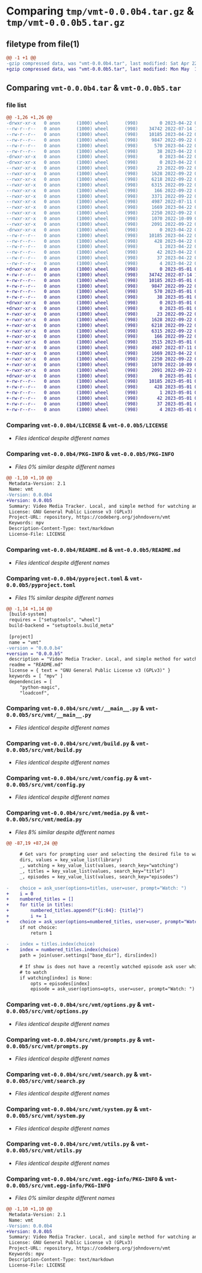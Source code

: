# Comparing `tmp/vmt-0.0.0b4.tar.gz` & `tmp/vmt-0.0.0b5.tar.gz`

## filetype from file(1)

```diff
@@ -1 +1 @@
-gzip compressed data, was "vmt-0.0.0b4.tar", last modified: Sat Apr 22 06:00:30 2023, max compression
+gzip compressed data, was "vmt-0.0.0b5.tar", last modified: Mon May  1 04:30:08 2023, max compression
```

## Comparing `vmt-0.0.0b4.tar` & `vmt-0.0.0b5.tar`

### file list

```diff
@@ -1,26 +1,26 @@
-drwxr-xr-x   0 anon      (1000) wheel      (998)        0 2023-04-22 06:00:30.879650 vmt-0.0.0b4/
--rw-r--r--   0 anon      (1000) wheel      (998)    34742 2022-07-14 19:37:15.000000 vmt-0.0.0b4/LICENSE
--rw-r--r--   0 anon      (1000) wheel      (998)    10185 2023-04-22 06:00:30.879650 vmt-0.0.0b4/PKG-INFO
--rw-r--r--   0 anon      (1000) wheel      (998)     9847 2022-09-22 03:13:29.000000 vmt-0.0.0b4/README.md
--rw-r--r--   0 anon      (1000) wheel      (998)      570 2023-04-22 05:54:45.000000 vmt-0.0.0b4/pyproject.toml
--rw-r--r--   0 anon      (1000) wheel      (998)       38 2023-04-22 06:00:30.879650 vmt-0.0.0b4/setup.cfg
-drwxr-xr-x   0 anon      (1000) wheel      (998)        0 2023-04-22 06:00:30.876316 vmt-0.0.0b4/src/
-drwxr-xr-x   0 anon      (1000) wheel      (998)        0 2023-04-22 06:00:30.879650 vmt-0.0.0b4/src/vmt/
--rwxr-xr-x   0 anon      (1000) wheel      (998)       23 2022-09-22 02:48:23.000000 vmt-0.0.0b4/src/vmt/__init__.py
--rwxr-xr-x   0 anon      (1000) wheel      (998)     1628 2022-09-22 02:48:23.000000 vmt-0.0.0b4/src/vmt/__main__.py
--rwxr-xr-x   0 anon      (1000) wheel      (998)     6218 2022-09-22 02:48:23.000000 vmt-0.0.0b4/src/vmt/build.py
--rwxr-xr-x   0 anon      (1000) wheel      (998)     6315 2022-09-22 02:48:23.000000 vmt-0.0.0b4/src/vmt/config.py
--rwxr-xr-x   0 anon      (1000) wheel      (998)      166 2022-09-22 02:48:23.000000 vmt-0.0.0b4/src/vmt/initial_setup.py
--rwxr-xr-x   0 anon      (1000) wheel      (998)     3371 2022-09-22 02:48:23.000000 vmt-0.0.0b4/src/vmt/media.py
--rwxr-xr-x   0 anon      (1000) wheel      (998)     4987 2022-07-11 05:05:28.000000 vmt-0.0.0b4/src/vmt/options.py
--rwxr-xr-x   0 anon      (1000) wheel      (998)     1669 2023-04-22 05:55:06.000000 vmt-0.0.0b4/src/vmt/prompts.py
--rwxr-xr-x   0 anon      (1000) wheel      (998)     2250 2022-09-22 02:48:23.000000 vmt-0.0.0b4/src/vmt/search.py
--rwxr-xr-x   0 anon      (1000) wheel      (998)     1070 2022-10-09 04:34:45.000000 vmt-0.0.0b4/src/vmt/system.py
--rwxr-xr-x   0 anon      (1000) wheel      (998)     2091 2022-09-22 02:48:23.000000 vmt-0.0.0b4/src/vmt/utils.py
-drwxr-xr-x   0 anon      (1000) wheel      (998)        0 2023-04-22 06:00:30.879650 vmt-0.0.0b4/src/vmt.egg-info/
--rw-r--r--   0 anon      (1000) wheel      (998)    10185 2023-04-22 06:00:30.000000 vmt-0.0.0b4/src/vmt.egg-info/PKG-INFO
--rw-r--r--   0 anon      (1000) wheel      (998)      428 2023-04-22 06:00:30.000000 vmt-0.0.0b4/src/vmt.egg-info/SOURCES.txt
--rw-r--r--   0 anon      (1000) wheel      (998)        1 2023-04-22 06:00:30.000000 vmt-0.0.0b4/src/vmt.egg-info/dependency_links.txt
--rw-r--r--   0 anon      (1000) wheel      (998)       42 2023-04-22 06:00:30.000000 vmt-0.0.0b4/src/vmt.egg-info/entry_points.txt
--rw-r--r--   0 anon      (1000) wheel      (998)       37 2023-04-22 06:00:30.000000 vmt-0.0.0b4/src/vmt.egg-info/requires.txt
--rw-r--r--   0 anon      (1000) wheel      (998)        4 2023-04-22 06:00:30.000000 vmt-0.0.0b4/src/vmt.egg-info/top_level.txt
+drwxr-xr-x   0 anon      (1000) wheel      (998)        0 2023-05-01 04:30:08.686650 vmt-0.0.0b5/
+-rw-r--r--   0 anon      (1000) wheel      (998)    34742 2022-07-14 19:37:15.000000 vmt-0.0.0b5/LICENSE
+-rw-r--r--   0 anon      (1000) wheel      (998)    10185 2023-05-01 04:30:08.683317 vmt-0.0.0b5/PKG-INFO
+-rw-r--r--   0 anon      (1000) wheel      (998)     9847 2022-09-22 03:13:29.000000 vmt-0.0.0b5/README.md
+-rw-r--r--   0 anon      (1000) wheel      (998)      570 2023-05-01 04:20:42.000000 vmt-0.0.0b5/pyproject.toml
+-rw-r--r--   0 anon      (1000) wheel      (998)       38 2023-05-01 04:30:08.686650 vmt-0.0.0b5/setup.cfg
+drwxr-xr-x   0 anon      (1000) wheel      (998)        0 2023-05-01 04:30:08.683317 vmt-0.0.0b5/src/
+drwxr-xr-x   0 anon      (1000) wheel      (998)        0 2023-05-01 04:30:08.683317 vmt-0.0.0b5/src/vmt/
+-rwxr-xr-x   0 anon      (1000) wheel      (998)       23 2022-09-22 02:48:23.000000 vmt-0.0.0b5/src/vmt/__init__.py
+-rwxr-xr-x   0 anon      (1000) wheel      (998)     1628 2022-09-22 02:48:23.000000 vmt-0.0.0b5/src/vmt/__main__.py
+-rwxr-xr-x   0 anon      (1000) wheel      (998)     6218 2022-09-22 02:48:23.000000 vmt-0.0.0b5/src/vmt/build.py
+-rwxr-xr-x   0 anon      (1000) wheel      (998)     6315 2022-09-22 02:48:23.000000 vmt-0.0.0b5/src/vmt/config.py
+-rwxr-xr-x   0 anon      (1000) wheel      (998)      166 2022-09-22 02:48:23.000000 vmt-0.0.0b5/src/vmt/initial_setup.py
+-rwxr-xr-x   0 anon      (1000) wheel      (998)     3515 2023-05-01 04:19:25.000000 vmt-0.0.0b5/src/vmt/media.py
+-rwxr-xr-x   0 anon      (1000) wheel      (998)     4987 2022-07-11 05:05:28.000000 vmt-0.0.0b5/src/vmt/options.py
+-rwxr-xr-x   0 anon      (1000) wheel      (998)     1669 2023-04-22 05:55:06.000000 vmt-0.0.0b5/src/vmt/prompts.py
+-rwxr-xr-x   0 anon      (1000) wheel      (998)     2250 2022-09-22 02:48:23.000000 vmt-0.0.0b5/src/vmt/search.py
+-rwxr-xr-x   0 anon      (1000) wheel      (998)     1070 2022-10-09 04:34:45.000000 vmt-0.0.0b5/src/vmt/system.py
+-rwxr-xr-x   0 anon      (1000) wheel      (998)     2091 2022-09-22 02:48:23.000000 vmt-0.0.0b5/src/vmt/utils.py
+drwxr-xr-x   0 anon      (1000) wheel      (998)        0 2023-05-01 04:30:08.683317 vmt-0.0.0b5/src/vmt.egg-info/
+-rw-r--r--   0 anon      (1000) wheel      (998)    10185 2023-05-01 04:30:08.000000 vmt-0.0.0b5/src/vmt.egg-info/PKG-INFO
+-rw-r--r--   0 anon      (1000) wheel      (998)      428 2023-05-01 04:30:08.000000 vmt-0.0.0b5/src/vmt.egg-info/SOURCES.txt
+-rw-r--r--   0 anon      (1000) wheel      (998)        1 2023-05-01 04:30:08.000000 vmt-0.0.0b5/src/vmt.egg-info/dependency_links.txt
+-rw-r--r--   0 anon      (1000) wheel      (998)       42 2023-05-01 04:30:08.000000 vmt-0.0.0b5/src/vmt.egg-info/entry_points.txt
+-rw-r--r--   0 anon      (1000) wheel      (998)       37 2023-05-01 04:30:08.000000 vmt-0.0.0b5/src/vmt.egg-info/requires.txt
+-rw-r--r--   0 anon      (1000) wheel      (998)        4 2023-05-01 04:30:08.000000 vmt-0.0.0b5/src/vmt.egg-info/top_level.txt
```

### Comparing `vmt-0.0.0b4/LICENSE` & `vmt-0.0.0b5/LICENSE`

 * *Files identical despite different names*

### Comparing `vmt-0.0.0b4/PKG-INFO` & `vmt-0.0.0b5/PKG-INFO`

 * *Files 0% similar despite different names*

```diff
@@ -1,10 +1,10 @@
 Metadata-Version: 2.1
 Name: vmt
-Version: 0.0.0b4
+Version: 0.0.0b5
 Summary: Video Media Tracker. Local, and simple method for watching and tracking a video media library.
 License: GNU General Public License v3 (GPLv3)
 Project-URL: repository, https://codeberg.org/johndovern/vmt
 Keywords: mpv
 Description-Content-Type: text/markdown
 License-File: LICENSE
```

### Comparing `vmt-0.0.0b4/README.md` & `vmt-0.0.0b5/README.md`

 * *Files identical despite different names*

### Comparing `vmt-0.0.0b4/pyproject.toml` & `vmt-0.0.0b5/pyproject.toml`

 * *Files 1% similar despite different names*

```diff
@@ -1,14 +1,14 @@
 [build-system]
 requires = ["setuptools", "wheel"]
 build-backend = "setuptools.build_meta"
 
 [project]
 name = "vmt"
-version = "0.0.0.b4"
+version = "0.0.0.b5"
 description = "Video Media Tracker. Local, and simple method for watching and tracking a video media library."
 readme = "README.md"
 license = { text = "GNU General Public License v3 (GPLv3)" }
 keywords = [ "mpv" ]
 dependencies = [
     "python-magic",
     "loadconf",
```

### Comparing `vmt-0.0.0b4/src/vmt/__main__.py` & `vmt-0.0.0b5/src/vmt/__main__.py`

 * *Files identical despite different names*

### Comparing `vmt-0.0.0b4/src/vmt/build.py` & `vmt-0.0.0b5/src/vmt/build.py`

 * *Files identical despite different names*

### Comparing `vmt-0.0.0b4/src/vmt/config.py` & `vmt-0.0.0b5/src/vmt/config.py`

 * *Files identical despite different names*

### Comparing `vmt-0.0.0b4/src/vmt/media.py` & `vmt-0.0.0b5/src/vmt/media.py`

 * *Files 8% similar despite different names*

```diff
@@ -87,19 +87,24 @@
 
     # Get vars for prompting user and selecting the desired file to watch
     dirs, values = key_value_list(library)
     _, watching = key_value_list(values, search_key="watching")
     _, titles = key_value_list(values, search_key="title")
     _, episodes = key_value_list(values, search_key="episodes")
 
-    choice = ask_user(options=titles, user=user, prompt="Watch: ")
+    i = 0
+    numbered_titles = []
+    for title in titles:
+        numbered_titles.append(f"{i:04}: {title}")
+        i += 1
+    choice = ask_user(options=numbered_titles, user=user, prompt="Watch: ")
     if not choice:
         return 1
 
-    index = titles.index(choice)
+    index = numbered_titles.index(choice)
     path = join(user.settings["base_dir"], dirs[index])
 
     # If show is does not have a recently watched episode ask user which episode
     # to watch
     if watching[index] is None:
         opts = episodes[index]
         episode = ask_user(options=opts, user=user, prompt="Watch: ")
```

### Comparing `vmt-0.0.0b4/src/vmt/options.py` & `vmt-0.0.0b5/src/vmt/options.py`

 * *Files identical despite different names*

### Comparing `vmt-0.0.0b4/src/vmt/prompts.py` & `vmt-0.0.0b5/src/vmt/prompts.py`

 * *Files identical despite different names*

### Comparing `vmt-0.0.0b4/src/vmt/search.py` & `vmt-0.0.0b5/src/vmt/search.py`

 * *Files identical despite different names*

### Comparing `vmt-0.0.0b4/src/vmt/system.py` & `vmt-0.0.0b5/src/vmt/system.py`

 * *Files identical despite different names*

### Comparing `vmt-0.0.0b4/src/vmt/utils.py` & `vmt-0.0.0b5/src/vmt/utils.py`

 * *Files identical despite different names*

### Comparing `vmt-0.0.0b4/src/vmt.egg-info/PKG-INFO` & `vmt-0.0.0b5/src/vmt.egg-info/PKG-INFO`

 * *Files 0% similar despite different names*

```diff
@@ -1,10 +1,10 @@
 Metadata-Version: 2.1
 Name: vmt
-Version: 0.0.0b4
+Version: 0.0.0b5
 Summary: Video Media Tracker. Local, and simple method for watching and tracking a video media library.
 License: GNU General Public License v3 (GPLv3)
 Project-URL: repository, https://codeberg.org/johndovern/vmt
 Keywords: mpv
 Description-Content-Type: text/markdown
 License-File: LICENSE
```

